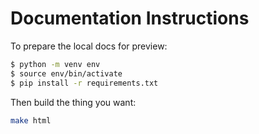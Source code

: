 # Documentation Instructions

To prepare the local docs for preview:

```bash
$ python -m venv env
$ source env/bin/activate
$ pip install -r requirements.txt
```

Then build the thing you want:

```bash
make html
```

